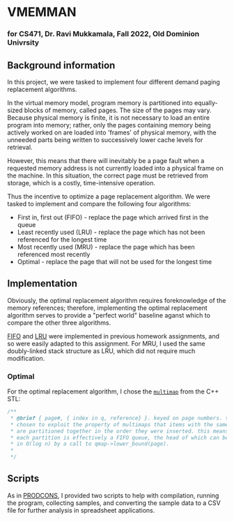 # VMEMMAN

### for CS471, Dr. Ravi Mukkamala, Fall 2022, Old Dominion Univrsity

## Background information
In this project, we were tasked to implement four different demand paging
replacement algorithms.

In the virtual memory model, program memory is partitioned into equally-sized
blocks of memory, called pages.  The size of the pages may vary.  Because 
physical memory is finite, it is not necessary to load an entire program into
memory; rather, only the pages containing memory being actively worked on are
loaded into 'frames' of physical memory, with the unneeded parts being written
to successively lower cache levels for retrieval.

However, this means that there will inevitably be a page fault when a requested
memory address is not currently loaded into a physical frame on the machine. In
this situation, the correct page must be retrieved from storage, which is a
costly, time-intensive operation.

Thus the incentive to optimize a page replacement algorithm.  We were tasked to
implement and compare the following four algorithms:
* First in, first out (FIFO) - replace the page which arrived first in the
  queue
* Least recently used (LRU) - replace the page which has not been referenced
  for the longest time
* Most recently used (MRU) - replace the page which has been referenced most
  recently
* Optimal - replace the page that will not be used for the longest time

## Implementation
Obviously, the optimal replacement algorithm requires foreknowledge of the
memory references; therefore, implementing the optimal replacement algorithm
serves to provide a "perfect world" baseline aganst which to compare the other
three algorithms.

[FIFO](../../hw2) and [LRU](../../hw6) were implemented in previous homework assignments, and so
were easily adapted to this assignment. For MRU, I used the same doubly-linked
stack structure as LRU, which did not require much modification.

### Optimal

For the optimal replacement algorithm, I chose the [`multimap`]() from the C++
STL:

```C++
/**
 * @brief { page#, { index in q, reference} }. keyed on page numbers. this was
 * chosen to exploit the property of multimaps that items with the same key
 * are partitioned together in the order they were inserted. this means that
 * each partition is effectively a FIFO queue, the head of which can be reached
 * in O(log n) by a call to qmap->lower_bound(page).
 *
 */

```

## Scripts
As in [PRODCONS](../prodcons/), I provided two scripts to help with
compilation, running the program, collecting samples, and converting the sample
data to a CSV file for further analysis in spreadsheet applications.
